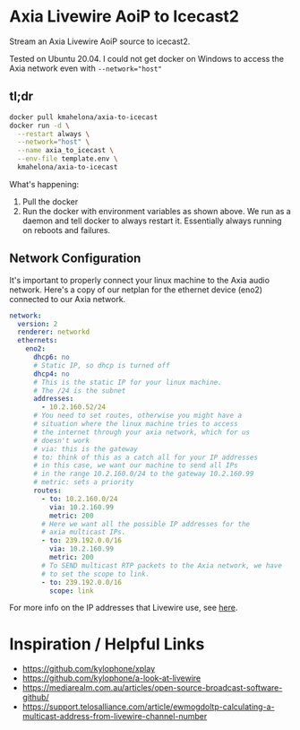# Axia Livewire AoiP to Icecast2

Stream an Axia Livewire AoiP source to icecast2.

Tested on Ubuntu 20.04. I could not get docker on Windows to access the Axia
network even with `--network="host"` 

## tl;dr

```bash
docker pull kmahelona/axia-to-icecast
docker run -d \
  --restart always \
  --network="host" \
  --name axia_to_icecast \
  --env-file template.env \
  kmahelona/axia-to-icecast

```
What's happening:
1. Pull the docker
2. Run the docker with environment variables as shown above. 
   We run as a daemon and tell docker to always restart it. Essentially
   always running on reboots and failures.


## Network Configuration
It's important to properly connect your linux machine to the Axia audio network. Here's a copy of 
our netplan for the ethernet device (eno2) connected to our Axia network.

```yaml
network:
  version: 2
  renderer: networkd
  ethernets:
    eno2:
      dhcp6: no
      # Static IP, so dhcp is turned off
      dhcp4: no
      # This is the static IP for your linux machine.
      # The /24 is the subnet
      addresses:
        - 10.2.160.52/24
      # You need to set routes, otherwise you might have a
      # situation where the linux machine tries to access
      # the internet through your axia network, which for us
      # doesn't work
      # via: this is the gateway
      # to: think of this as a catch all for your IP addresses
      # in this case, we want our machine to send all IPs 
      # in the range 10.2.160.0/24 to the gateway 10.2.160.99
      # metric: sets a priority
      routes:
        - to: 10.2.160.0/24
          via: 10.2.160.99
          metric: 200
        # Here we want all the possible IP addresses for the
        # axia multicast IPs.
        - to: 239.192.0.0/16
          via: 10.2.160.99
          metric: 200
        # To SEND multicast RTP packets to the Axia network, we have
        # to set the scope to link.
        - to: 239.192.0.0/16
          scope: link
```
For more info on the IP addresses that Livewire use, see [here](https://github.com/anthonyeden/Axia-Livewire-Stream-Address-Helper).


# Inspiration / Helpful Links

- https://github.com/kylophone/xplay
- https://github.com/kylophone/a-look-at-livewire
- https://mediarealm.com.au/articles/open-source-broadcast-software-github/
- https://support.telosalliance.com/article/ewmogdoltp-calculating-a-multicast-address-from-livewire-channel-number
